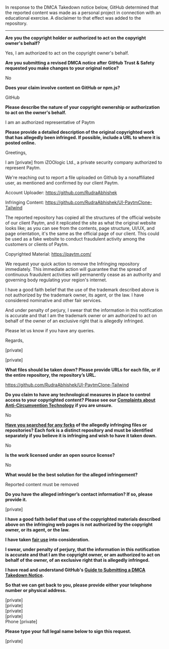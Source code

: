 In response to the DMCA Takedown notice below, GitHub determined that the reported content was made as a personal project in connection with an educational exercise. A disclaimer to that effect was added to the repository.

---

**Are you the copyright holder or authorized to act on the copyright owner's behalf?**

Yes, I am authorized to act on the copyright owner's behalf.

**Are you submitting a revised DMCA notice after GitHub Trust & Safety requested you make changes to your original notice?**

No

**Does your claim involve content on GitHub or npm.js?**

GitHub

**Please describe the nature of your copyright ownership or authorization to act on the owner's behalf.**

I am an authorized representative of Paytm

**Please provide a detailed description of the original copyrighted work that has allegedly been infringed. If possible, include a URL to where it is posted online.**

Greetings,

I am [private] from iZOOlogic Ltd., a private security company authorized to represent Paytm.

We're reaching out to report a file uploaded on Github by a nonaffiliated user, as mentioned and confirmed by our client Paytm.

Account Uploader: https://github.com/RudraAbhishek

Infringing Content: https://github.com/RudraAbhishek/UI-PaytmClone-Tailwind

The reported repository has copied all the structures of the official website of our client Paytm, and it replicated the site as what the original website looks like; as you can see from the contents, page structure, UI/UX, and page orientation, it's the same as the official page of our client. This could be used as a fake website to conduct fraudulent activity among the customers or clients of Paytm.

Copyrighted Material: https://paytm.com/

We request your quick action to remove the Infringing repository immediately. This immediate action will guarantee that the spread of continuous fraudulent activities will permanently cease as an authority and governing body regulating your region's internet.

I have a good faith belief that the use of the trademark described above is not authorized by the trademark owner, its agent, or the law. I have considered nominative and other fair services.

And under penalty of perjury, I swear that the information in this notification is accurate and that I am the trademark owner or am authorized to act on behalf of the owner of an exclusive right that is allegedly infringed.

Please let us know if you have any queries.

Regards,

[private]

[private]

**What files should be taken down? Please provide URLs for each file, or if the entire repository, the repository’s URL.**

https://github.com/RudraAbhishek/UI-PaytmClone-Tailwind

**Do you claim to have any technological measures in place to control access to your copyrighted content? Please see our <a href="https://docs.github.com/articles/guide-to-submitting-a-dmca-takedown-notice#complaints-about-anti-circumvention-technology">Complaints about Anti-Circumvention Technology</a> if you are unsure.**

No

**<a href="https://docs.github.com/articles/dmca-takedown-policy#b-what-about-forks-or-whats-a-fork">Have you searched for any forks</a> of the allegedly infringing files or repositories? Each fork is a distinct repository and must be identified separately if you believe it is infringing and wish to have it taken down.**

No

**Is the work licensed under an open source license?**

No

**What would be the best solution for the alleged infringement?**

Reported content must be removed

**Do you have the alleged infringer’s contact information? If so, please provide it.**

[private]

**I have a good faith belief that use of the copyrighted materials described above on the infringing web pages is not authorized by the copyright owner, or its agent, or the law.**

**I have taken <a href="https://www.lumendatabase.org/topics/22">fair use</a> into consideration.**

**I swear, under penalty of perjury, that the information in this notification is accurate and that I am the copyright owner, or am authorized to act on behalf of the owner, of an exclusive right that is allegedly infringed.**

**I have read and understand GitHub's <a href="https://docs.github.com/articles/guide-to-submitting-a-dmca-takedown-notice/">Guide to Submitting a DMCA Takedown Notice</a>.**

**So that we can get back to you, please provide either your telephone number or physical address.**

[private]  
[private]  
[private]  
[private]  
Phone [private]

**Please type your full legal name below to sign this request.**

[private]

